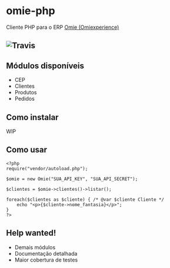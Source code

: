 # omie-php
Cliente PHP para o ERP [Omie (Omiexperience)](http://www.omie.com.br)

![Travis](https://travis-ci.org/DfKimera/omie-php.svg?branch=master)
---

## Módulos disponíveis
- CEP
- Clientes
- Produtos
- Pedidos


## Como instalar
WIP

## Como usar
```
<?php
require("vendor/autoload.php");

$omie = new Omie("SUA_API_KEY", "SUA_API_SECRET");

$clientes = $omie->clientes()->listar();

foreach($clientes as $cliente) { /* @var $cliente Cliente */
	echo "<p>{$cliente->nome_fantasia}</p>";
}
?>
```

## Help wanted!
- Demais módulos
- Documentação detalhada
- Maior cobertura de testes